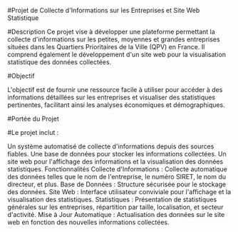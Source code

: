 #Projet de Collecte d'Informations sur les Entreprises et Site Web Statistique



#Description
Ce projet vise à développer une plateforme permettant la collecte d'informations sur les petites, moyennes et grandes entreprises situées dans les Quartiers Prioritaires de la Ville (QPV) en France. Il comprend également le développement d'un site web pour la visualisation statistique des données collectées.



#Objectif


L'objectif est de fournir une ressource facile à utiliser pour accéder à des informations détaillées sur les entreprises et visualiser des statistiques pertinentes, facilitant ainsi les analyses économiques et démographiques.


#Portée du Projet


#Le projet inclut :


Un système automatisé de collecte d'informations depuis des sources fiables.
Une base de données pour stocker les informations collectées.
Un site web pour l'affichage des informations et la visualisation des données statistiques.
Fonctionnalités
Collecte d'Informations : Collecte automatique des données telles que le nom de l'entreprise, le numéro SIRET, le nom du directeur, et plus.
Base de Données : Structure sécurisée pour le stockage des données.
Site Web : Interface utilisateur conviviale pour l'affichage et la visualisation des statistiques.
Statistiques : Présentation de statistiques générales sur les entreprises, répartition par taille, localisation, et secteur d'activité.
Mise à Jour Automatique : Actualisation des données sur le site web en fonction des nouvelles informations collectées.
